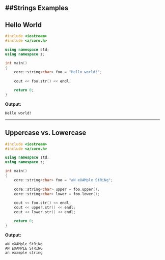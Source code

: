 ##Strings Examples
----------------------


## Hello World

```cpp
#include <iostream>
#include <z/core.h>

using namespace std;
using namespace z;

int main()
{
    core::string<char> foo = "Hello world!";
   
    cout << foo.str() << endl;

    return 0;
}
```

**Output:**
```
Hello world!
```

-----------------------------
## Uppercase vs. Lowercase

```cpp
#include <iostream>
#include <z/core.h>

using namespace std;
using namespace z;

int main()
{
    core::string<char> foo = "aN eXAMple StRiNg";
    
    core::string<char> upper = foo.upper();
    core::string<char> lower = foo.lower();
   
    cout << foo.str() << endl;
    cout << upper.str() << endl;
    cout << lower.str() << endl;

    return 0;
}
```

**Output:**
```
aN eXAMple StRiNg
AN EXAMPLE STRING
an example string
```